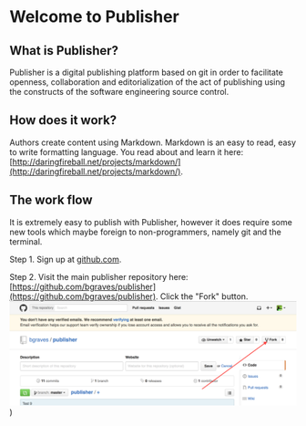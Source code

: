 Welcome to Publisher
====================

What is Publisher?
------------------

Publisher is a digital publishing platform based on git in order to facilitate openness, collaboration and editorialization of the act of publishing using the constructs of the software engineering source control.

How does it work?
-----------------

Authors create content using Markdown.  Markdown is an easy to read, easy to write formatting language.  You read about and learn it here: [http://daringfireball.net/projects/markdown/](http://daringfireball.net/projects/markdown/).

The work flow
-------------

It is extremely easy to publish with Publisher, however it does require some new tools which maybe foreign to non-programmers, namely git and the terminal.

Step 1.
Sign up at [github.com](http://github.com).

Step 2.
Visit the main publisher repository here: [https://github.com/bgraves/publisher](https://github.com/bgraves/publisher).  Click the "Fork" button.
![Fork image](fork.png "Fork"))



